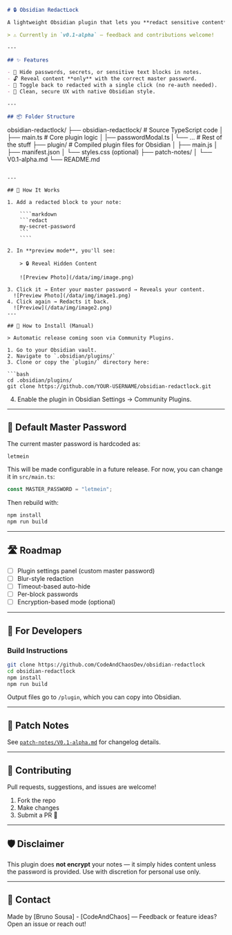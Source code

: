 ```markdown
# 🔒 Obsidian RedactLock

A lightweight Obsidian plugin that lets you **redact sensitive content** in your notes, requiring a **password to reveal** — and allows toggling visibility on demand.

> ⚠️ Currently in `v0.1-alpha` — feedback and contributions welcome!

---

## ✨ Features

- 🔐 Hide passwords, secrets, or sensitive text blocks in notes.
- 🔓 Reveal content **only** with the correct master password.
- 🔄 Toggle back to redacted with a single click (no re-auth needed).
- 💼 Clean, secure UX with native Obsidian style.

---

## 📦 Folder Structure

```

obsidian-redactlock/
├── obsidian-redactlock/           # Source TypeScript code
│   ├── main.ts    # Core plugin logic
│   |── passwordModal.ts
|   └── ... # Rest of the stuff
├── plugin/        # Compiled plugin files for Obsidian
│   ├── main.js
│   ├── manifest.json
│   └── styles.css (optional)
├── patch-notes/
│   └── V0.1-alpha.md
└── README.md

`````

---

## 🧪 How It Works

1. Add a redacted block to your note:

    ````markdown
    ```redact
    my-secret-password
    ```
    ````

2. In **preview mode**, you'll see:

    > 🔒 Reveal Hidden Content

    ![Preview Photo](/data/img/image.png)

3. Click it → Enter your master password → Reveals your content.
  ![Preview Photo](/data/img/image1.png)
4. Click again → Redacts it back.
  ![Preview](/data/img/image2.png)
---

## 🔧 How to Install (Manual)

> Automatic release coming soon via Community Plugins.

1. Go to your Obsidian vault.
2. Navigate to `.obsidian/plugins/`
3. Clone or copy the `plugin/` directory here:

```bash
cd .obsidian/plugins/
git clone https://github.com/YOUR-USERNAME/obsidian-redactlock.git
`````

4. Enable the plugin in Obsidian Settings → Community Plugins.

---

## 🔐 Default Master Password

The current master password is hardcoded as:

```
letmein
```

This will be made configurable in a future release. For now, you can change it in `src/main.ts`:

```ts
const MASTER_PASSWORD = "letmein";
```

Then rebuild with:

```bash
npm install
npm run build
```

---

## 🛣 Roadmap

* [ ] Plugin settings panel (custom master password)
* [ ] Blur-style redaction
* [ ] Timeout-based auto-hide
* [ ] Per-block passwords
* [ ] Encryption-based mode (optional)

---

## 🧙 For Developers

### Build Instructions

```bash
git clone https://github.com/CodeAndChaosDev/obsidian-redactlock
cd obsidian-redactlock
npm install
npm run build
```

Output files go to `/plugin`, which you can copy into Obsidian.

---

## 📜 Patch Notes

See [`patch-notes/V0.1-alpha.md`](./Patch-Notes/V0.1-Alpha.md) for changelog details.

---

## 🤝 Contributing

Pull requests, suggestions, and issues are welcome!

1. Fork the repo
2. Make changes
3. Submit a PR 🚀

---

## 🛡 Disclaimer

This plugin does **not encrypt** your notes — it simply hides content unless the password is provided. Use with discretion for personal use only.

---

## 📧 Contact

Made by \[Bruno Sousa] - [CodeAndChaos] — Feedback or feature ideas? Open an issue or reach out!
